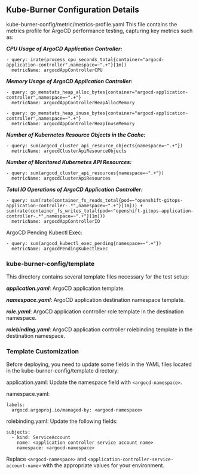 ## Kube-Burner Configuration Details

kube-burner-config/metric/metrics-profile.yaml
This file contains the metrics profile for ArgoCD performance testing, capturing key metrics such as:

***CPU Usage of ArgoCD Application Controller:***
```
- query: irate(process_cpu_seconds_total{container="argocd-application-controller",namespace=~".+"}[1m])
  metricName: argocdAppControllerCPU
```

***Memory Usage of ArgoCD Application Controller:***
```
- query: go_memstats_heap_alloc_bytes{container="argocd-application-controller",namespace=~".+"}
  metricName: argocdAppControllerHeapAllocMemory

- query: go_memstats_heap_inuse_bytes{container="argocd-application-controller",namespace=~".+"}
  metricName: argocdAppControllerHeapInuseMemory
```

***Number of Kubernetes Resource Objects in the Cache:***
```
- query: sum(argocd_cluster_api_resource_objects{namespace=~".+"})
  metricName: argocdClusterApiResourceObjects
```
***Number of Monitored Kubernetes API Resources:***
```
- query: sum(argocd_cluster_api_resources{namespace=~".+"}) 
  metricName: argocdClusterApiResources
```
***Total IO Operations of ArgoCD Application Controller:***
```
- query: sum(rate(container_fs_reads_total{pod=~"openshift-gitops-application-controller-.*",namespace=~".+"}[1m])) + sum(rate(container_fs_writes_total{pod=~"openshift-gitops-application-controller-.*",namespace=~".+"}[1m]))
  metricName: argocdAppControllerIO
```
ArgoCD Pending Kubectl Exec:
```
- query: sum(argocd_kubectl_exec_pending{namespace=~".+"})
  metricName: argocdPendingKubectlExec
```
### kube-burner-config/template
This directory contains several template files necessary for the test setup:

***application.yaml***: ArgoCD application template.

***namespace.yaml***: ArgoCD application destination namespace template.

***role.yaml***: ArgoCD application controller role template in the destination namespace.

***rolebinding.yaml***: ArgoCD application controller rolebinding template in the destination namespace.

### Template Customization

Before deploying, you need to update some fields in the YAML files located in the kube-burner-config/template directory:

application.yaml: Update the namespace field with ```<argocd-namespace>```.

namespace.yaml:
```
labels:
  argocd.argoproj.io/managed-by: <argocd-namespace>
```
rolebinding.yaml: Update the following fields:
```
subjects:
  - kind: ServiceAccount
    name: <application controller service account name>
    namespace: <argocd-namespace>
```

Replace ```<argocd-namespace>``` and ```<application-controller-service-account-name>``` with the appropriate values for your environment.
